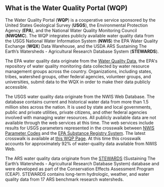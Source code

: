## **What is the Water Quality Portal (WQP)**

The Water Quality Portal (**WQP**) is a cooperative service sponsored by the United States Geological Survey (**USGS**), the Environmental Protection Agency (**EPA**), and the National Water Quality Monitoring Council (**NWQMC**). The WQP integrates publicly available water quality data from the USGS National Water Information System (**NWIS**) the EPA Water Quality Exchange (**WQX**) Data Warehouse, and the USDA ARS Sustaining The Earth’s Watersheds - Agricultural Research Database System (**STEWARDS**).

The EPA water quality data originate from the [Water Quality Data](https://www.epa.gov/waterdata/water-quality-data), the EPA's repository of water quality monitoring data collected by water resource management groups across the country. Organizations, including states, tribes, watershed groups, other federal agencies, volunteer groups, and universities, submit data to the WQX in order to make their data publicly accessible.

The USGS water quality data originate from the NWIS Web Database. The database contains current and historical water data from more than 1.5 million sites across the nation. It is used by state and local governments, public and private utilities, private citizens, and other federal agencies involved with managing water resources. All publicly available data are not available through the web services at this time. The web services include results for USGS parameters represented in the crosswalk between [NWIS Parameter Codes](http://nwis.waterdata.usgs.gov/usa/nwis/pmcodes) and the [EPA Substance Registry System](https://ofmpub.epa.gov/sor_internet/registry/substreg/home/overview/home.do).  The latest crosswalk is available at [this WQP Page](http://www.waterqualitydata.us/public_srsnames/). At this time this crosswalk accounts for approximately 92% of water-quality data available from NWIS Web.

The ARS water quality data originate from the [STEWARDS](http://www.nrrig.mwa.ars.usda.gov/stewards/stewards.html) (Sustaining The Earth’s Watersheds - Agricultural Research Database System) database and were developed as part of the Conservation Effects Assessment Program (CEAP). STEWARDS contains long-term hydrologic, weather, and water quality data from 17 ARS benchmark research watersheds. 